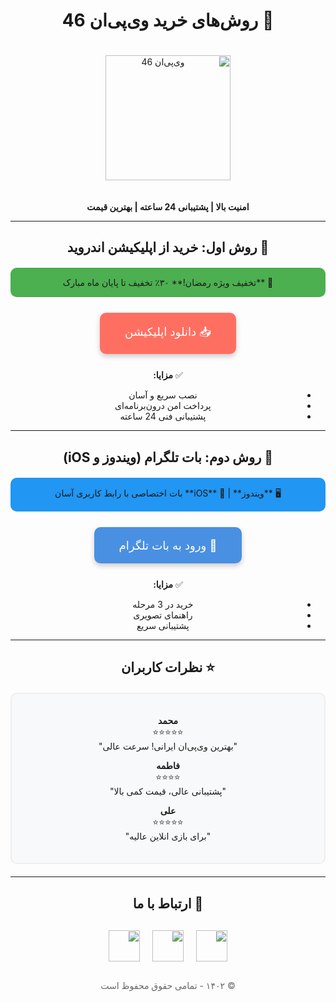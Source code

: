<div dir="rtl" align="center">

# 🛒 روش‌های خرید وی‌پی‌ان 46

<img src="https://hair-engine.com/2/logo(BlackYellow).jpg" alt="وی‌پی‌ان 46" width="200" style="margin: 20px 0">

**امنیت بالا | پشتیبانی 24 ساعته | بهترین قیمت**

---

## 📱 روش اول: خرید از اپلیکیشن اندروید

<div style="background: #4CAF50; padding: 15px; border-radius: 10px; margin: 20px 0; text-align: center">
🎉 **تخفیف ویژه رمضان!**  
۳۰٪ تخفیف تا پایان ماه مبارک
</div>

<div style="margin: 25px 0">
<a href="http://ewy.zuh.temporary.site/website_1a057572" style="text-decoration: none">
<div style="
    background: #ff6f61;
    color: white;
    padding: 18px 40px;
    border-radius: 10px;
    font-size: 1.3em;
    margin: 15px auto;
    width: fit-content;
    box-shadow: 0 4px 8px rgba(0,0,0,0.2);
">
📥 دانلود اپلیکیشن
</div>
</a>
</div>

✅ **مزایا:**  
- نصب سریع و آسان  
- پرداخت امن درون‌برنامه‌ای  
- پشتیبانی فنی 24 ساعته  

---

## 🤖 روش دوم: بات تلگرام (ویندوز و iOS)

<div style="background: #2196F3; padding: 15px; border-radius: 10px; margin: 20px 0; text-align: center">
🖥️ **ویندوز** | 📱 **iOS**  
بات اختصاصی با رابط کاربری آسان
</div>

<div style="margin: 25px 0">
<a href="https://t.me/VPN46BOT" style="text-decoration: none">
<div style="
    background: #4a90e2;
    color: white;
    padding: 18px 40px;
    border-radius: 10px;
    font-size: 1.3em;
    margin: 15px auto;
    width: fit-content;
    box-shadow: 0 4px 8px rgba(0,0,0,0.2);
">
🔗 ورود به بات تلگرام
</div>
</a>
</div>

✅ **مزایا:**  
- خرید در 3 مرحله  
- راهنمای تصویری  
- پشتیبانی سریع  

---

## ⭐ نظرات کاربران

<div style="background: #f8f9fa; padding: 20px; border-radius: 10px; margin: 20px 0; border: 2px solid #eee">

**محمد**  
⭐⭐⭐⭐⭐  
"بهترین وی‌پی‌ان ایرانی! سرعت عالی"

**فاطمه**  
⭐⭐⭐⭐  
"پشتیبانی عالی، قیمت کمی بالا"

**علی**  
⭐⭐⭐⭐⭐  
"برای بازی انلاین عالیه"

</div>

---

## 📲 ارتباط با ما

<div style="display: flex; gap: 20px; justify-content: center; margin: 30px 0">
<a href="https://instagram.com/vpn46">
<img src="https://img.icons8.com/fluency/48/instagram-new.png" width="50">
</a>

<a href="https://t.me/VPN46BOT">
<img src="https://img.icons8.com/color/48/telegram-app--v1.png" width="50">
</a>

<a href="https://twitter.com/vpn46">
<img src="https://img.icons8.com/color/48/twitter--v1.png" width="50">
</a>
</div>

<p style="color: #666; margin-top: 20px">© ۱۴۰۲ - تمامی حقوق محفوظ است</p>

</div>
